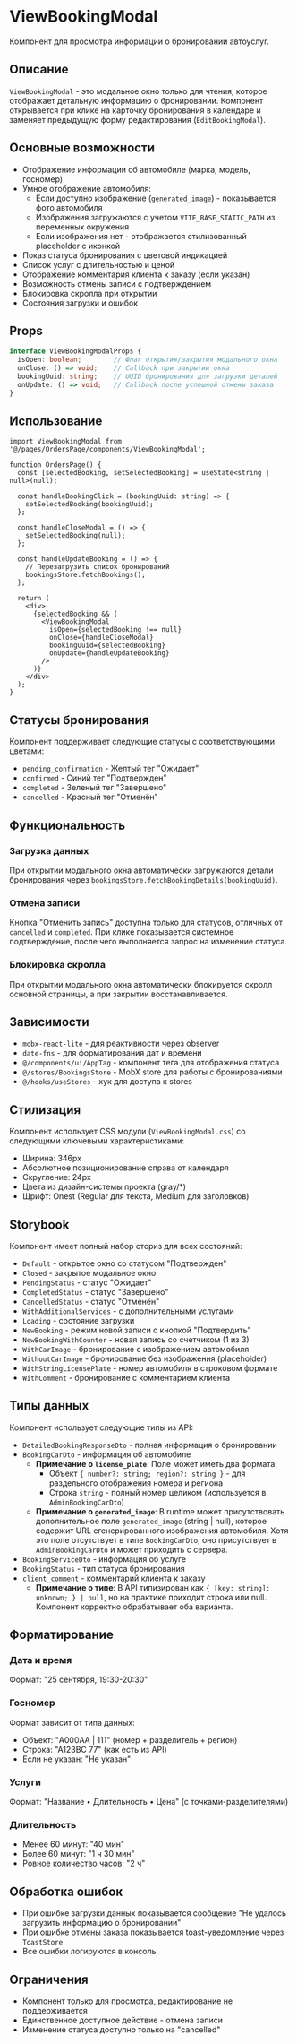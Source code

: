 # ViewBookingModal

Компонент для просмотра информации о бронировании автоуслуг.

## Описание

`ViewBookingModal` - это модальное окно только для чтения, которое отображает детальную информацию о бронировании. Компонент открывается при клике на карточку бронирования в календаре и заменяет предыдущую форму редактирования (`EditBookingModal`).

## Основные возможности

- Отображение информации об автомобиле (марка, модель, госномер)
- Умное отображение автомобиля:
  - Если доступно изображение (`generated_image`) - показывается фото автомобиля
  - Изображения загружаются с учетом `VITE_BASE_STATIC_PATH` из переменных окружения
  - Если изображения нет - отображается стилизованный placeholder с иконкой
- Показ статуса бронирования с цветовой индикацией
- Список услуг с длительностью и ценой
- Отображение комментария клиента к заказу (если указан)
- Возможность отмены записи с подтверждением
- Блокировка скролла при открытии
- Состояния загрузки и ошибок

## Props

```typescript
interface ViewBookingModalProps {
  isOpen: boolean;        // Флаг открытия/закрытия модального окна
  onClose: () => void;    // Callback при закрытии окна
  bookingUuid: string;    // UUID бронирования для загрузки деталей
  onUpdate: () => void;   // Callback после успешной отмены заказа
}
```

## Использование

```tsx
import ViewBookingModal from '@/pages/OrdersPage/components/ViewBookingModal';

function OrdersPage() {
  const [selectedBooking, setSelectedBooking] = useState<string | null>(null);

  const handleBookingClick = (bookingUuid: string) => {
    setSelectedBooking(bookingUuid);
  };

  const handleCloseModal = () => {
    setSelectedBooking(null);
  };

  const handleUpdateBooking = () => {
    // Перезагрузить список бронирований
    bookingsStore.fetchBookings();
  };

  return (
    <div>
      {selectedBooking && (
        <ViewBookingModal
          isOpen={selectedBooking !== null}
          onClose={handleCloseModal}
          bookingUuid={selectedBooking}
          onUpdate={handleUpdateBooking}
        />
      )}
    </div>
  );
}
```

## Статусы бронирования

Компонент поддерживает следующие статусы с соответствующими цветами:

- `pending_confirmation` - Желтый тег "Ожидает"
- `confirmed` - Синий тег "Подтвержден"
- `completed` - Зеленый тег "Завершено"
- `cancelled` - Красный тег "Отменён"

## Функциональность

### Загрузка данных

При открытии модального окна автоматически загружаются детали бронирования через `bookingsStore.fetchBookingDetails(bookingUuid)`.

### Отмена записи

Кнопка "Отменить запись" доступна только для статусов, отличных от `cancelled` и `completed`. При клике показывается системное подтверждение, после чего выполняется запрос на изменение статуса.

### Блокировка скролла

При открытии модального окна автоматически блокируется скролл основной страницы, а при закрытии восстанавливается.

## Зависимости

- `mobx-react-lite` - для реактивности через observer
- `date-fns` - для форматирования дат и времени
- `@/components/ui/AppTag` - компонент тега для отображения статуса
- `@/stores/BookingsStore` - MobX store для работы с бронированиями
- `@/hooks/useStores` - хук для доступа к stores

## Стилизация

Компонент использует CSS модули (`ViewBookingModal.css`) со следующими ключевыми характеристиками:

- Ширина: 346px
- Абсолютное позиционирование справа от календаря
- Скругление: 24px
- Цвета из дизайн-системы проекта (gray/*)
- Шрифт: Onest (Regular для текста, Medium для заголовков)

## Storybook

Компонент имеет полный набор сториз для всех состояний:

- `Default` - открытое окно со статусом "Подтвержден"
- `Closed` - закрытое модальное окно
- `PendingStatus` - статус "Ожидает"
- `CompletedStatus` - статус "Завершено"
- `CancelledStatus` - статус "Отменён"
- `WithAdditionalServices` - с дополнительными услугами
- `Loading` - состояние загрузки
- `NewBooking` - режим новой записи с кнопкой "Подтвердить"
- `NewBookingWithCounter` - новая запись со счетчиком (1 из 3)
- `WithCarImage` - бронирование с изображением автомобиля
- `WithoutCarImage` - бронирование без изображения (placeholder)
- `WithStringLicensePlate` - номер автомобиля в строковом формате
- `WithComment` - бронирование с комментарием клиента

## Типы данных

Компонент использует следующие типы из API:

- `DetailedBookingResponseDto` - полная информация о бронировании
- `BookingCarDto` - информация об автомобиле
  - **Примечание о `license_plate`**: Поле может иметь два формата:
    - Объект `{ number?: string; region?: string }` - для раздельного отображения номера и региона
    - Строка `string` - полный номер целиком (используется в `AdminBookingCarDto`)
  - **Примечание о `generated_image`**: В runtime может присутствовать дополнительное поле `generated_image` (string | null), которое содержит URL сгенерированного изображения автомобиля. Хотя это поле отсутствует в типе `BookingCarDto`, оно присутствует в `AdminBookingCarDto` и может приходить с сервера.
- `BookingServiceDto` - информация об услуге
- `BookingStatus` - тип статуса бронирования
- `client_comment` - комментарий клиента к заказу
  - **Примечание о типе**: В API типизирован как `{ [key: string]: unknown; } | null`, но на практике приходит строка или null. Компонент корректно обрабатывает оба варианта.

## Форматирование

### Дата и время
Формат: "25 сентября, 19:30-20:30"

### Госномер
Формат зависит от типа данных:
- Объект: "A000AA | 111" (номер + разделитель + регион)
- Строка: "А123ВС 77" (как есть из API)
- Если не указан: "Не указан"

### Услуги
Формат: "Название • Длительность • Цена" (с точками-разделителями)

### Длительность
- Менее 60 минут: "40 мин"
- Более 60 минут: "1 ч 30 мин"
- Ровное количество часов: "2 ч"

## Обработка ошибок

- При ошибке загрузки данных показывается сообщение "Не удалось загрузить информацию о бронировании"
- При ошибке отмены заказа показывается toast-уведомление через `ToastStore`
- Все ошибки логируются в консоль

## Ограничения

- Компонент только для просмотра, редактирование не поддерживается
- Единственное доступное действие - отмена записи
- Изменение статуса доступно только на "cancelled"
